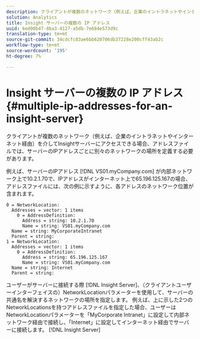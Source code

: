 ```yaml
---
description: クライアントが複数のネットワーク（例えば、企業のイントラネットやインターネット経由）を介してInsightサーバーにアクセスできる場合、アドレスファイルでは、サーバーのIPアドレスごとに別々のネットワークの場所を定義する必要があります。
solution: Analytics
title: Insight サーバーの複数の IP アドレス
uuid: 6ed00b47-8ba3-4127-a5db-7e684e573d9c
translation-type: tm+mt
source-git-commit: 34cdcfc83ae6bb620706db37228e200cff43ab2c
workflow-type: tm+mt
source-wordcount: '195'
ht-degree: 7%

---
```



# Insight サーバーの複数の IP アドレス{#multiple-ip-addresses-for-an-insight-server}

クライアントが複数のネットワーク（例えば、企業のイントラネットやインターネット経由）を介してInsightサーバーにアクセスできる場合、アドレスファイルでは、サーバーのIPアドレスごとに別々のネットワークの場所を定義する必要があります。

例えば、サーバーのIPアドレス [!DNL VS01.myCompany.com] が内部ネットワーク上で10.2.1.70で、IPアドレスがインターネット上で65.196.125.167の場合、アドレスファイルには、次の例に示すように、各アドレスのネットワーク位置が含まれます。

```
0 = NetworkLocation: 
  Addresses = vector: 1 items
    0 = AddressDefinition: 
      Address = string: 10.2.1.70
      Name = string: VS01.myCompany.com
  Name = string: MyCorporateIntranet
  Parent = string: 
1 = NetworkLocation: 
  Addresses = vector: 1 items
    0 = AddressDefinition: 
      Address = string: 65.196.125.167
      Name = string: VS01.myCompany.com
  Name = string: Internet
  Parent = string:
```

ユーザーがサーバーに接続する際 [!DNL Insight Server]、（クライアントユーザーインターフェイスの）NetworkLocationパラメーターを使用して、サーバーの共通名を解決するネットワークの場所を指定します。 例えば、上に示した2つのNetworkLocationsを持つアドレスファイルを指定した場合、ユーザーはNetworkLocationパラメーターを「MyCorporate Intranet」に設定して内部ネットワーク経由で接続し、「Internet」に設定してインターネット経由でサーバーに接続します。 [!DNL Insight Server]
